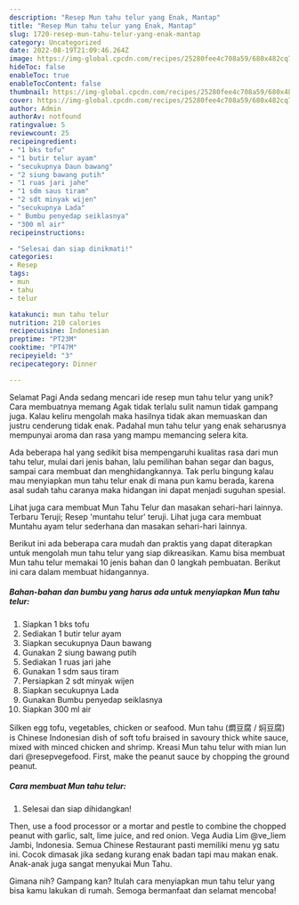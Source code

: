 ```yaml
---
description: "Resep Mun tahu telur yang Enak, Mantap"
title: "Resep Mun tahu telur yang Enak, Mantap"
slug: 1720-resep-mun-tahu-telur-yang-enak-mantap
category: Uncategorized
date: 2022-08-19T21:09:46.264Z
image: https://img-global.cpcdn.com/recipes/25280fee4c708a59/680x482cq70/mun-tahu-telur-foto-resep-utama.jpg
hideToc: false
enableToc: true
enableTocContent: false
thumbnail: https://img-global.cpcdn.com/recipes/25280fee4c708a59/680x482cq70/mun-tahu-telur-foto-resep-utama.jpg
cover: https://img-global.cpcdn.com/recipes/25280fee4c708a59/680x482cq70/mun-tahu-telur-foto-resep-utama.jpg
author: Admin
authorAv: notfound
ratingvalue: 5
reviewcount: 25
recipeingredient:
- "1 bks tofu"
- "1 butir telur ayam"
- "secukupnya Daun bawang"
- "2 siung bawang putih"
- "1 ruas jari jahe"
- "1 sdm saus tiram"
- "2 sdt minyak wijen"
- "secukupnya Lada"
- " Bumbu penyedap seiklasnya"
- "300 ml air"
recipeinstructions:

- "Selesai dan siap dinikmati!"
categories:
- Resep
tags:
- mun
- tahu
- telur

katakunci: mun tahu telur 
nutrition: 210 calories
recipecuisine: Indonesian
preptime: "PT23M"
cooktime: "PT47M"
recipeyield: "3"
recipecategory: Dinner

---
```



Selamat Pagi Anda sedang mencari ide resep mun tahu telur yang unik? Cara membuatnya memang Agak tidak terlalu sulit namun tidak gampang juga. Kalau keliru mengolah maka hasilnya tidak akan memuaskan dan justru cenderung tidak enak. Padahal mun tahu telur yang enak seharusnya mempunyai aroma dan rasa yang mampu memancing selera kita.


Ada beberapa hal yang sedikit bisa mempengaruhi kualitas rasa dari mun tahu telur, mulai dari jenis bahan, lalu pemilihan bahan segar dan bagus, sampai cara membuat dan menghidangkannya. Tak perlu bingung kalau mau menyiapkan mun tahu telur enak di mana pun kamu berada, karena asal sudah tahu caranya maka hidangan ini dapat menjadi suguhan spesial.

Lihat juga cara membuat Mun Tahu Telur dan masakan sehari-hari lainnya. Terbaru Teruji; Resep &#39;muntahu telur&#39; teruji. Lihat juga cara membuat Muntahu ayam telur sederhana dan masakan sehari-hari lainnya.


Berikut ini ada beberapa cara mudah dan praktis yang dapat diterapkan untuk mengolah mun tahu telur yang siap dikreasikan. Kamu bisa membuat Mun tahu telur memakai 10 jenis bahan dan 0 langkah pembuatan. Berikut ini cara dalam membuat hidangannya.

<!--inarticleads1-->

##### Bahan-bahan dan bumbu yang harus ada untuk menyiapkan Mun tahu telur:

1. Siapkan 1 bks tofu
1. Sediakan 1 butir telur ayam
1. Siapkan secukupnya Daun bawang
1. Gunakan 2 siung bawang putih
1. Sediakan 1 ruas jari jahe
1. Gunakan 1 sdm saus tiram
1. Persiapkan 2 sdt minyak wijen
1. Siapkan secukupnya Lada
1. Gunakan  Bumbu penyedap seiklasnya
1. Siapkan 300 ml air


Silken egg tofu, vegetables, chicken or seafood. Mun tahu (燜豆腐 / 焖豆腐) is Chinese Indonesian dish of soft tofu braised in savoury thick white sauce, mixed with minced chicken and shrimp. Kreasi Mun tahu telur with mian lun dari @resepvegefood. First, make the peanut sauce by chopping the ground peanut. 

<!--inarticleads2-->

##### Cara membuat Mun tahu telur:


1. Selesai dan siap dihidangkan!

Then, use a food processor or a mortar and pestle to combine the chopped peanut with garlic, salt, lime juice, and red onion. Vega Audia Lim @ve_liem Jambi, Indonesia. Semua Chinese Restaurant pasti memiliki menu yg satu ini. Cocok dimasak jika sedang kurang enak badan tapi mau makan enak. Anak-anak juga sangat menyukai Mun Tahu. 

Gimana nih? Gampang kan? Itulah cara menyiapkan mun tahu telur yang bisa kamu lakukan di rumah. Semoga bermanfaat dan selamat mencoba!
